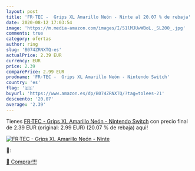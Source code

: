```yaml
---
layout: post
title: 'FR·TEC -  Grips XL Amarillo Neón - Ninte al 20.07 % de rebaja'
date: 2020-08-12 17:03:54
image: 'https://m.media-amazon.com/images/I/51lMJUwWBoL._SL200_.jpg'
comments: true
category: ofertas
author: ring
slug: 'B074ZRNXTQ-es'
actualPrice: 2.39 EUR
currency: EUR
price: 2.39
comparePrice: 2.99 EUR
prodname: 'FR·TEC -  Grips XL Amarillo Neón - Nintendo Switch'
country: 'es'
flag: '🇪🇸'
buyurl: 'https://www.amazon.es/dp/B074ZRNXTQ/?tag=tolees-21'
descuento: '20.07'
average: '2.39'
---
```


Tienes [FR·TEC -  Grips XL Amarillo Neón - Nintendo Switch](https://www.amazon.es/dp/B074ZRNXTQ/?tag=tolees-21) con precio final de  2.39 EUR (original: 2.99 EUR) (20.07 %  de rebaja) aqui!

[![FR·TEC -  Grips XL Amarillo Neón - Ninte](https://m.media-amazon.com/images/I/51lMJUwWBoL._SL200_.jpg)](https://www.amazon.es/dp/B074ZRNXTQ/?tag=tolees-21)

🔎:


[🛒 Comprar!!!](https://www.amazon.es/dp/B074ZRNXTQ/?tag=tolees-21)
